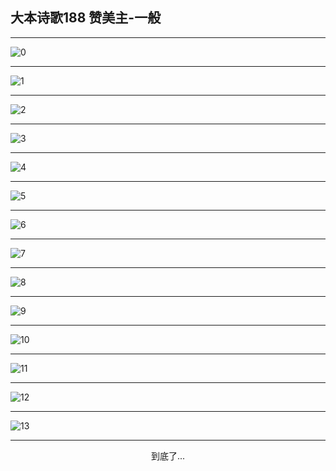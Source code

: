 
## 大本诗歌188 赞美主-一般
        
<div id="aplayer0"></div>

<div id="aplayer1"></div>

<div id="aplayer2"></div>

---

<img alt="0" data-original="/data/d0181/0">

---

<img alt="1" data-original="/data/d0181/1">

---

<img alt="2" data-original="/data/d0181/2">

---

<img alt="3" data-original="/data/d0181/3">

---

<img alt="4" data-original="/data/d0181/4">

---

<img alt="5" data-original="/data/d0181/5">

---

<img alt="6" data-original="/data/d0181/6">

---

<img alt="7" data-original="/data/d0181/7">

---

<img alt="8" data-original="/data/d0181/8">

---

<img alt="9" data-original="/data/d0181/9">

---

<img alt="10" data-original="/data/d0181/10">

---

<img alt="11" data-original="/data/d0181/11">

---

<img alt="12" data-original="/data/d0181/12">

---

<img alt="13" data-original="/data/d0181/13">

---

<p style="text-align: center">到底了...</p>

<script src="/js/dist-view.js"></script>

<script>
MAIN.id = 'd0181';
        
const ap0 = new APlayer({
    container: document.getElementById('aplayer0'),
    volume: 1,
    loop: 'none',
    preload: 'none',
    audio: [{
        name: 'D188.mp3',
        artist: '大本诗歌',
        url: 'https://res.wx.qq.com/voice/getvoice?mediaid=MzI0NTk3MDM5M18yMjQ3NTIwOTg0',
        cover: '/favicon'
    }]
});
const ap1 = new APlayer({
    container: document.getElementById('aplayer1'),
    volume: 1,
    loop: 'none',
    preload: 'none',
    audio: [{
        name: 'D188第一节领唱.mp3',
        artist: '大本诗歌',
        url: 'https://res.wx.qq.com/voice/getvoice?mediaid=MzI0NTk3MDM5M18yMjQ3NTIwOTg1',
        cover: '/favicon'
    }]
});
const ap2 = new APlayer({
    container: document.getElementById('aplayer2'),
    volume: 1,
    loop: 'none',
    preload: 'none',
    audio: [{
        name: 'D188教唱版.mp3',
        artist: '大本诗歌',
        url: 'https://res.wx.qq.com/voice/getvoice?mediaid=MzI0NTk3MDM5M18yMjQ3NTIwOTg2',
        cover: '/favicon'
    }]
});
</script>
